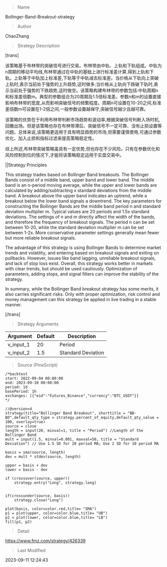 
> Name

Bollinger-Band-Breakout-strategy

> Author

ChaoZhang

> Strategy Description

[trans]

该策略基于布林带的突破信号进行交易。布林带由中轨、上轨和下轨组成。中轨为n周期的移动平均线,布林带通过在中轨的基础上进行标准差计算,得到上轨和下轨。上轨等于中轨加上标准差,下轨等于中轨减去标准差。当价格从下轨向上突破上轨时,表示当前处于强势的上升趋势,这时做多;当价格从上轨向下跌破下轨时,表示当前处于强势的下跌趋势,这时做空。该策略构建布林带的参数包括:中轨周期n和标准差倍数m。典型的参数组合为20周期及1.5倍标准差。参数n和m的设置直接影响布林带的宽度,从而影响突破信号的频繁程度。周期n可设置在10-20之间,标准差倍数m可设置在1-2倍之间,一般参数设置越保守,突破信号越少且越可靠。

该策略的优势在于利用布林带判断市场趋势和波动率,根据突破信号判断入场时机,回撤出场。但是该策略也存在布林带滞后、突破信号不一定可靠、没有止损设置等问题。总体来说,该策略更适用于具有明显趋势的市场,但需要谨慎使用,可通过参数优化、加入止损和指标过滤来提高策略稳定性。

综上所述,布林带突破策略虽具有一定优势,但也存在不少风险。只有在参数优化和风险控制到位的情况下,才能将该策略稳定运用于实盘交易中。

||Strategy Principles

This strategy trades based on Bollinger Band breakouts. The Bollinger Bands consist of a middle band, upper band and lower band. The middle band is an n-period moving average, while the upper and lower bands are calculated by adding/subtracting x standard deviations from the middle band. A breakout above the upper band indicates an uptrend, while a breakout below the lower band signals a downtrend. The key parameters for constructing the Bollinger Bands are the middle band period n and standard deviation multiplier m. Typical values are 20 periods and 1.5x standard deviations. The settings of n and m directly affect the width of the bands, and therefore the frequency of breakout signals. The period n can be set between 10-20, while the standard deviation multiplier m can be set between 1-2x. More conservative parameter settings generally mean fewer but more reliable breakout signals.

The advantage of this strategy is using Bollinger Bands to determine market trends and volatility, and entering based on breakout signals and exiting on pullbacks. However, issues like band lagging, unreliable breakout signals, and lack of stop loss exist. Overall, this strategy works better in markets with clear trends, but should be used cautiously. Optimization of parameters, adding stops, and signal filters can improve the stability of the strategy.

In summary, while the Bollinger Band breakout strategy has some merits, it also carries significant risks. Only with proper optimization, risk control and money management can this strategy be applied in live trading in a stable manner.

[/trans]

> Strategy Arguments



|Argument|Default|Description|
|----|----|----|
|v_input_1|20|Period|
|v_input_2|1.5|Standard Deviation|


> Source (PineScript)

``` pinescript
/*backtest
start: 2022-09-04 00:00:00
end: 2023-09-10 00:00:00
period: 1d
basePeriod: 1h
exchanges: [{"eid":"Futures_Binance","currency":"BTC_USDT"}]
*/

//@version=4
strategy(title="Bollinger Band Breakout", shorttitle = "BB-BO",default_qty_type = strategy.percent_of_equity,default_qty_value = 100, overlay=true)
source = close
length = input(20, minval=1, title = "Period") //Length of the Bollinger Band 
mult = input(1.5, minval=0.001, maxval=50, title = "Standard Deviation") // Use 1.5 SD for 20 period MA; Use 2 SD for 10 period MA 

basis = sma(source, length)
dev = mult * stdev(source, length)

upper = basis + dev
lower = basis - dev

if (crossover(source, upper))
    strategy.entry("Long", strategy.long)


if(crossunder(source, basis))
    strategy.close("Long")

plot(basis, color=color.red,title= "SMA")
p1 = plot(upper, color=color.blue,title= "UB")
p2 = plot(lower, color=color.blue,title= "LB")
fill(p1, p2)

```

> Detail

https://www.fmz.com/strategy/426339

> Last Modified

2023-09-11 12:24:43
